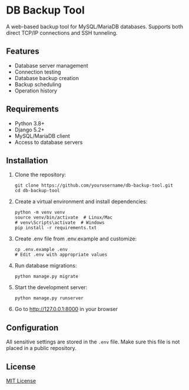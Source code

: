 # DB Backup Tool

A web-based backup tool for MySQL/MariaDB databases. Supports both direct TCP/IP connections and SSH tunneling.

## Features

- Database server management
- Connection testing
- Database backup creation
- Backup scheduling
- Operation history

## Requirements

- Python 3.8+
- Django 5.2+
- MySQL/MariaDB client
- Access to database servers

## Installation

1. Clone the repository:
   ```
   git clone https://github.com/yourusername/db-backup-tool.git
   cd db-backup-tool
   ```

2. Create a virtual environment and install dependencies:
   ```
   python -m venv venv
   source venv/bin/activate  # Linux/Mac
   # venv\Scripts\activate  # Windows
   pip install -r requirements.txt
   ```

3. Create .env file from .env.example and customize:
   ```
   cp .env.example .env
   # Edit .env with appropriate values
   ```

4. Run database migrations:
   ```
   python manage.py migrate
   ```

5. Start the development server:
   ```
   python manage.py runserver
   ```

6. Go to http://127.0.0.1:8000 in your browser

## Configuration

All sensitive settings are stored in the `.env` file. Make sure this file is not placed in a public repository.

## License

[MIT License](LICENSE)